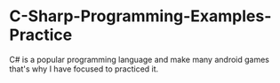 # C-Sharp-Programming-Examples-Practice
C# is a popular programming language and make many android games that's why I have focused to practiced it.
